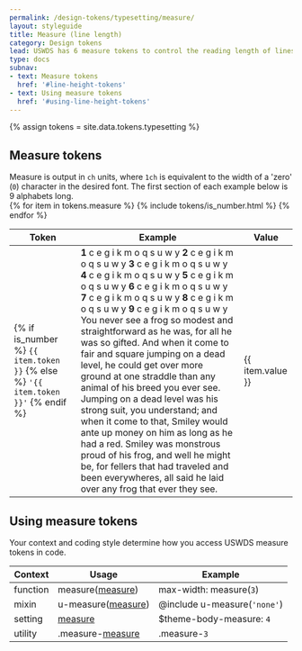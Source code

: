 ```yaml
---
permalink: /design-tokens/typesetting/measure/
layout: styleguide
title: Measure (line length)
category: Design tokens
lead: USWDS has 6 measure tokens to control the reading length of lines in a block of text.
type: docs
subnav:
- text: Measure tokens
  href: '#line-height-tokens'
- text: Using measure tokens
  href: '#using-line-height-tokens'
---
```


{% assign tokens = site.data.tokens.typesetting %}

## Measure tokens
<div class="site-table-wrapper">
  <div class="site-table-note">
    Measure is output in <code>ch</code> units, where <code>1ch</code> is equivalent to the width of a 'zero' (<code>0</code>) character in the desired font. The first section of each example below is 9 alphabets long.
  </div>
  <table class="usa-table--borderless site-table-responsive width-full">
    <thead>
      <tr>
        <th scope="col">Token</th>
        <th scope="col">Example</th>
        <th scope="col">Value</th>
      </tr>
    </thead>
    <tbody class="font-mono-2xs">
      {% for item in tokens.measure %}
        {% include tokens/is_number.html %}
        <tr>
          <td scope="row" data-title="Token">
            <span>
              {% if is_number %}
                <code class="text-no-wrap">{{ item.token }}</code>
              {% else %}
                <code class="text-no-wrap">'{{ item.token }}'</code>
              {% endif %}
            </span>
          </td>
          <td data-title="Example" class="overflow-hidden">
            <div>
              <div class="measure-{{ item.token }} font-lang-1">
                <strong>1</strong> c e g i k m o q s u w y <strong>2</strong> c e g i k m o q s u w y <strong>3</strong> c e g i k m o q s u w y <strong>4</strong> c e g i k m o q s u w y <strong>5</strong> c e g i k m o q s u w y <strong>6</strong> c e g i k m o q s u w y <strong>7</strong> c e g i k m o q s u w y <strong>8</strong> c e g i k m o q s u w y <strong>9</strong> c e g i k m o q s u w y
              </div>
              <div class="font-lang-1 measure-{{ item.token }} margin-top-2">
                You never see a frog so modest and straightforward as he was, for all he was so gifted. And when it come to fair and square jumping on a dead level, he could get over more ground at one straddle than any animal of his breed you ever see. Jumping on a dead level was his strong suit, you understand; and when it come to that, Smiley would ante up money on him as long as he had a red. Smiley was monstrous proud of his frog, and well he might be, for fellers that had traveled and been everywheres, all said he laid over any frog that ever they see.
              </div>
            </div>
          </td>
          <td data-title="Value">
            <span>
              {{ item.value }}
            </span>
          </td>
        </tr>
      {% endfor %}
    </tbody>
  </table>
</div>

## Using measure tokens
Your context and coding style determine how you access USWDS measure tokens in code.

<div class="site-table-wrapper">
  <table class="usa-table--borderless site-table-responsive">
    <thead>
      <tr>
        <th scope="col">Context</th>
        <th scope="col">Usage</th>
        <th scope="col">Example</th>
      </tr>
    </thead>
    <tbody class="font-mono-2xs">
      <tr>
        <td scope="row" data-title="Context">
          <span class="text-bold font-sans-3">function</span>
        </td>
        <td data-title="Usage">
          <span>
            measure(<a href="{{ site.baseurl }}/design-tokens/typesetting/measure/" class="token">measure</a>)
          </span>
        </td>
        <td data-title="Example">
          <span>
            max-width: measure(<code>3</code>)
          </span>
        </td>
      </tr>
      <tr>
        <td scope="row" data-title="Context">
          <span class="font-sans-3">
            <span class="text-bold">mixin</span><br/>
          </span>
        </td>
        <td data-title="Usage">
          <span>
            u-measure(<a href="{{ site.baseurl }}/design-tokens/typesetting/measure/" class="token">measure</a>)
          </span>
        </td>
        <td data-title="Example">
          <span>
            @include u-measure(<code>'none'</code>)<br/>
          </span>
        </td>
      </tr>
      <tr>
        <td scope="row" data-title="Context">
          <span>
            <span class="text-bold font-sans-3">setting</span><br/>
          </span>
        </td>
        <td data-title="Usage">
          <span>
            <a href="{{ site.baseurl }}/design-tokens/typesetting/measure/" class="token">measure</a>
          </span>
        </td>
        <td data-title="Example">
          <span>
            $theme-body-measure: <code>4</code>
          </span>
        </td>
      </tr>
      <tr>
        <td scope="row" data-title="Context">
          <span class="font-sans-3">
            <span class="text-bold">utility</span><br/>
          </span>
        </td>
        <td data-title="Usage">
          <span>
            .measure-<a href="{{ site.baseurl }}/design-tokens/typesetting/measure/" class="token">measure</a>
          </span>
        </td>
        <td data-title="Example">
          <span>
            .measure-<code>3</code>
          </span>
        </td>
      </tr>
    </tbody>
  </table>
</div>
